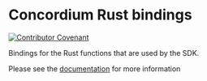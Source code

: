 # Concordium Rust bindings

[![Contributor Covenant](https://img.shields.io/badge/Contributor%20Covenant-2.0-4baaaa.svg)](https://github.com/Concordium/.github/blob/main/.github/CODE_OF_CONDUCT.md)

Bindings for the Rust functions that are used by the SDK.

Please see the
[documentation](https://developer.concordium.software/concordium-node-sdk-js/index.html)
for more information
